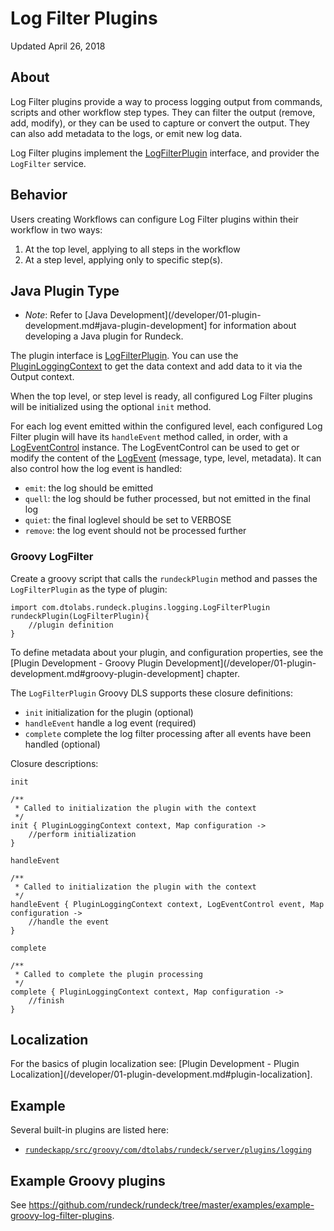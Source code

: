 # Log Filter Plugins

Updated April 26, 2018

## About

Log Filter plugins provide a way to process logging output from commands, scripts and other workflow step types. They can filter the output (remove, add, modify), or they can be used to capture or convert the output. They can also add metadata to the logs, or emit new log data.

Log Filter plugins implement the [LogFilterPlugin] interface, and provider the `LogFilter` service.

## Behavior

Users creating Workflows can configure Log Filter plugins within their workflow in two ways:

1. At the top level, applying to all steps in the workflow
2. At a step level, applying only to specific step(s).

## Java Plugin Type

- _Note_: Refer to [Java Development](/developer/01-plugin-development.md#java-plugin-development] for information about developing a Java plugin for Rundeck.

The plugin interface is [LogFilterPlugin][]. You can use the [PluginLoggingContext] to get the data context and add data to it via the Output context.

When the top level, or step level is ready, all configured Log Filter plugins will be initialized using the optional `init` method.

For each log event emitted within the configured level, each configured Log Filter plugin will have its `handleEvent` method called, in order,
with a [LogEventControl] instance. The LogEventControl can be used to get or modify the content of the [LogEvent] (message, type, level, metadata).
It can also control how the log event is handled:

- `emit`: the log should be emitted
- `quell`: the log should be futher processed, but not emitted in the final log
- `quiet`: the final loglevel should be set to VERBOSE
- `remove`: the log event should not be processed further

[logfilterplugin]: ${javadocbase}/com/dtolabs/rundeck/plugins/logging/LogFilterPlugin.html
[pluginloggingcontext]: ${javadocbase}/com/dtolabs/rundeck/core/logging/PluginLoggingContext.html
[logeventcontrol]: ${javadocbase}/com/dtolabs/rundeck/core/logging/LogEventControl.html
[logevent]: ${javadocbase}/com/dtolabs/rundeck/core/logging/LogEvent.html

### Groovy LogFilter

Create a groovy script that calls the `rundeckPlugin` method and passes the `LogFilterPlugin` as the type of plugin:

```{.java}
import com.dtolabs.rundeck.plugins.logging.LogFilterPlugin
rundeckPlugin(LogFilterPlugin){
    //plugin definition
}
```

To define metadata about your plugin, and configuration properties, see the [Plugin Development - Groovy Plugin Development](/developer/01-plugin-development.md#groovy-plugin-development] chapter.

The `LogFilterPlugin` Groovy DLS supports these closure definitions:

- `init` initialization for the plugin (optional)
- `handleEvent` handle a log event (required)
- `complete` complete the log filter processing after all events have been handled (optional)

Closure descriptions:

`init`

```{.java}
/**
 * Called to initialization the plugin with the context
 */
init { PluginLoggingContext context, Map configuration ->
    //perform initialization
}
```

`handleEvent`

```{.java}
/**
 * Called to initialization the plugin with the context
 */
handleEvent { PluginLoggingContext context, LogEventControl event, Map configuration ->
    //handle the event
}
```

`complete`

```{.java}
/**
 * Called to complete the plugin processing
 */
complete { PluginLoggingContext context, Map configuration ->
    //finish
}
```

## Localization

For the basics of plugin localization see: [Plugin Development - Plugin Localization](/developer/01-plugin-development.md#plugin-localization].

## Example

Several built-in plugins are listed here:

- [`rundeckapp/src/groovy/com/dtolabs/rundeck/server/plugins/logging`](https://github.com/rundeck/rundeck/tree/master/rundeckapp/src/groovy/com/dtolabs/rundeck/server/plugins/logging)

## Example Groovy plugins

See <https://github.com/rundeck/rundeck/tree/master/examples/example-groovy-log-filter-plugins>.
